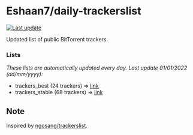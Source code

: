 
# Eshaan7/daily-trackerslist 

[![Last update](https://img.shields.io/badge/Last%20update-01/01/2022-blue.svg)](#)

Updated list of public BitTorrent trackers.

### Lists
*These lists are automatically updated every day. Last update 01/01/2022 (_dd/mm/yyyy_):*

* trackers_best (24 trackers) => [link](https://raw.githubusercontent.com/eshaan7/daily-trackerslist/master/trackers_best.txt)
* trackers_stable (68 trackers) => [link](https://raw.githubusercontent.com/eshaan7/daily-trackerslist/master/trackers_stable.txt)

## Note

Inspired by [ngosang/trackerslist](https://github.com/ngosang/trackerslist).

